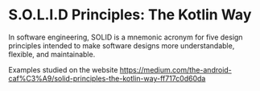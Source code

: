 # S.O.L.I.D Principles: The Kotlin Way

In software engineering, SOLID is a mnemonic acronym for five design principles intended to make software designs more understandable, flexible, and maintainable.

Examples studied on the website https://medium.com/the-android-caf%C3%A9/solid-principles-the-kotlin-way-ff717c0d60da
